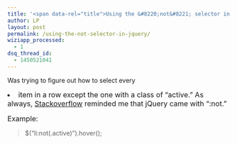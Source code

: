 ```yaml
---
title: '<span data-rel="title">Using the &#8220;not&#8221; selector in jQuery</span>'
author: LP
layout: post
permalink: /using-the-not-selector-in-jquery/
wiziapp_processed:
  - 1
dsq_thread_id:
  - 1450521041
---
```


<p>
  Was trying to figure out how to select every <li><span style="font-size: 16px;"> item in a row except the one with a class of &#8220;active.&#8221; As always, </span><a style="font-size: 16px;" href="http://stackoverflow.com/questions/520250/jquery-if-div-doesnt-have-class-x" target="_blank">Stackoverflow</a><span style="font-size: 16px;"> reminded me that jQuery came with &#8220;:not.&#8221;</span>
</p>

<p>
  <span style="font-size: 16px;">Example:</span>
</p>

<blockquote>
  <p>
    $(&#8220;li:not(.active)&#8221;).hover();
  </p>
</blockquote>